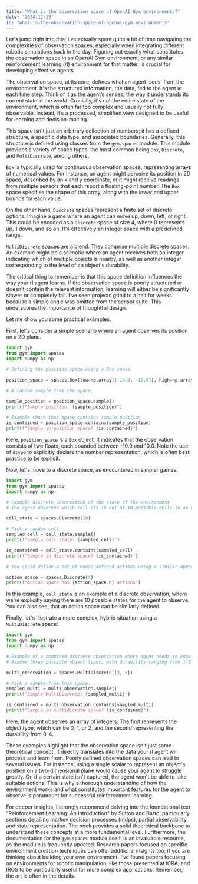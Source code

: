 ```yaml
---
title: "What is the observation space of OpenAI Gym environments?"
date: "2024-12-23"
id: "what-is-the-observation-space-of-openai-gym-environments"
---
```


Let's jump right into this; I’ve actually spent quite a bit of time navigating the complexities of observation spaces, especially when integrating different robotic simulations back in the day. Figuring out exactly what constitutes the observation space in an OpenAI Gym environment, or any similar reinforcement learning (rl) environment for that matter, is crucial for developing effective agents.

The observation space, at its core, defines what an agent 'sees' from the environment. It's the structured information, the data, fed to the agent at each time step. Think of it as the agent’s senses; the way it understands its current state in the world. Crucially, it's not the entire state of the environment, which is often far too complex and usually not fully observable. Instead, it’s a processed, simplified view designed to be useful for learning and decision-making.

This space isn't just an arbitrary collection of numbers; it has a defined structure, a specific data type, and associated boundaries. Generally, this structure is defined using classes from the `gym.spaces` module. This module provides a variety of space types, the most common being `Box`, `Discrete`, and `MultiDiscrete`, among others.

`Box` is typically used for continuous observation spaces, representing arrays of numerical values. For instance, an agent might perceive its position in 2D space, described by an x and y coordinate, or it might receive readings from multiple sensors that each report a floating-point number. The `Box` space specifies the shape of this array, along with the lower and upper bounds for each value.

On the other hand, `Discrete` spaces represent a finite set of discrete options. Imagine a game where an agent can move up, down, left, or right. This could be encoded as a `Discrete` space of size 4, where 0 represents up, 1 down, and so on. It's effectively an integer space with a predefined range.

`MultiDiscrete` spaces are a blend. They comprise multiple discrete spaces. An example might be a scenario where an agent receives both an integer indicating which of multiple objects is nearby, as well as another integer corresponding to the level of an object's durability.

The critical thing to remember is that this space definition influences the way your rl agent learns. If the observation space is poorly structured or doesn't contain the relevant information, learning will either be significantly slower or completely fail. I’ve seen projects grind to a halt for weeks because a simple angle was omitted from the sensor suite. This underscores the importance of thoughtful design.

Let me show you some practical examples.

First, let's consider a simple scenario where an agent observes its position on a 2D plane.

```python
import gym
from gym import spaces
import numpy as np

# Defining the position space using a Box space.

position_space = spaces.Box(low=np.array([-10.0, -10.0]), high=np.array([10.0, 10.0]), dtype=np.float32)

# A random sample from the space.

sample_position = position_space.sample()
print(f"Sample position: {sample_position}")

# Example check that space contains sample position
is_contained = position_space.contains(sample_position)
print(f"Sample in position space? {is_contained}")
```

Here, `position_space` is a `Box` object. It indicates that the observation consists of two floats, each bounded between -10.0 and 10.0. Note the use of `dtype` to explicitly declare the number representation, which is often best practice to be explicit.

Now, let's move to a discrete space, as encountered in simpler games:

```python
import gym
from gym import spaces
import numpy as np

# Example discrete observation of the state of the environment
# The agent observes which cell its in out of 10 possible cells in an ordered sequence

cell_state = spaces.Discrete(10)

# Pick a random cell
sampled_cell = cell_state.sample()
print(f"Sample cell state: {sampled_cell}")

is_contained = cell_state.contains(sampled_cell)
print(f"Sample in discrete space? {is_contained}")

# You could define a set of human defined actions using a similar approach for action space

action_space = spaces.Discrete(4)
print(f"Action space has {action_space.n} actions")
```

In this example, `cell_state` is an example of a discrete observation, where we're explicitly saying there are 10 possible states for the agent to observe. You can also see, that an action space can be similarly defined.

Finally, let's illustrate a more complex, hybrid situation using a `MultiDiscrete` space:

```python
import gym
from gym import spaces
import numpy as np

# Example of a combined discrete observation where agent needs to know object type and its durability
# Assume three possible object types, with durability ranging from 1-5

multi_observation = spaces.MultiDiscrete([3, 5])

# Pick a sample from this space
sampled_multi = multi_observation.sample()
print(f"Sample MultiDiscrete: {sampled_multi}")

is_contained = multi_observation.contains(sampled_multi)
print(f"Sample in multidicrete space? {is_contained}")
```

Here, the agent observes an array of integers. The first represents the object type, which can be 0, 1, or 2, and the second representing the durability from 0-4.

These examples highlight that the observation space isn't just some theoretical concept. It directly translates into the data your rl agent will process and learn from. Poorly defined observation spaces can lead to several issues. For instance, using a single scalar to represent an object's position on a two-dimensional plane would cause your agent to struggle greatly. Or, if a certain state isn't captured, the agent won't be able to take suitable actions. This is why a thorough understanding of how the environment works and what constitutes important features for the agent to observe is paramount for successful reinforcement learning.

For deeper insights, I strongly recommend delving into the foundational text "Reinforcement Learning: An Introduction" by Sutton and Barto, particularly sections detailing markov decision processes (mdps), partial observability, and state representation. The book provides a solid theoretical backbone to understand these concepts at a more fundamental level. Furthermore, the documentation for the `gym.spaces` module itself, is an invaluable resource, as the module is frequently updated. Research papers focused on specific environment creation techniques can offer additional insights too, if you are thinking about building your own environment. I’ve found papers focusing on environments for robotic manipulation, like those presented at ICRA, and IROS to be particularly useful for more complex applications. Remember, the art is often in the details.
